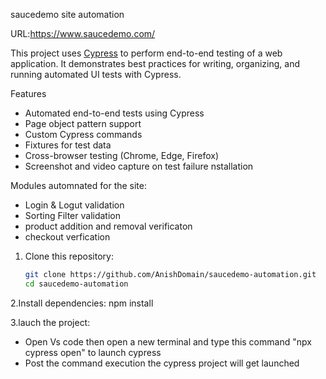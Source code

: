 saucedemo site automation

URL:https://www.saucedemo.com/

This project uses [Cypress](https://www.cypress.io/) to perform end-to-end testing of a web application. It demonstrates best practices for writing, organizing, and running automated UI tests with Cypress.


Features

- Automated end-to-end tests using Cypress
- Page object pattern support 
- Custom Cypress commands
- Fixtures for test data
- Cross-browser testing (Chrome, Edge, Firefox)
- Screenshot and video capture on test failure
nstallation

Modules automnated for the site:
 * Login & Logut validation
 * Sorting Filter validation
 * product addition and removal verificaton
 * checkout  verfication
    

1. Clone this repository:
   ```bash
   git clone https://github.com/AnishDomain/saucedemo-automation.git
   cd saucedemo-automation


2.Install dependencies:
  npm install
  

3.lauch the project:
 * Open Vs code then open a new terminal and type this command "npx cypress open" to launch cypress
 * Post the command execution the cypress project will get launched 



